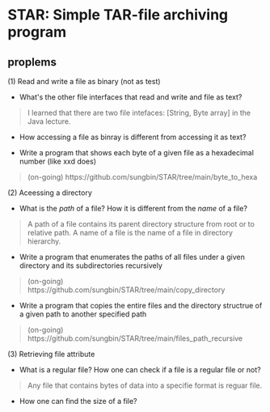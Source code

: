 # STAR: Simple TAR-file archiving program

## proplems
(1) Read and write a file as binary (not as test)
  - What's the other file interfaces that read and write and file as text?
<blockquote>
I learned that there are two file intefaces: [String, Byte array] in the Java lecture.
</blockquote>

  - How accessing a file as binray is different from accessing it as text?
<blockquote>

</blockquote>

  - Write a program that shows each byte of a given file as a hexadecimal number (like xxd does)
<blockquote>(on-going) https://github.com/sungbin/STAR/tree/main/byte_to_hexa</blockquote>

(2) Aceessing a directory
  - What is the _path_ of a file? How it is different from the _name_ of a file?
<blockquote>
A path of a file contains its parent directory structure from root or to relative path. A name of a file is the name of a file in directory hierarchy.
</blockquote>

  - Write a program that enumerates the paths of all files under a given directory and its subdirectories recursively
<blockquote>(on-going) https://github.com/sungbin/STAR/tree/main/copy_directory</blockquote>

  - Write a program that copies the entire files and the directory structrue of a given path to another specified path
<blockquote>(on-going) https://github.com/sungbin/STAR/tree/main/files_path_recursive</blockquote>

(3) Retrieving file attribute
  - What is a regular file? How one can check if a file is a regular file or not?
<blockquote>
Any file that contains bytes of data into a specifie format is reguar file.
</blockquote>

  - How one can find the size of a file?
